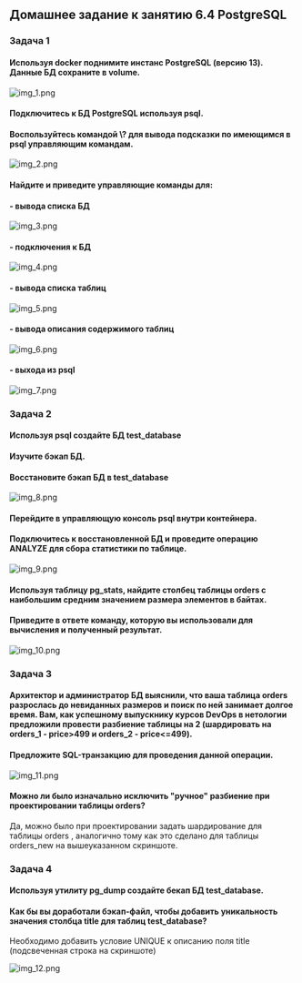 
## Домашнее задание к занятию 6.4 PostgreSQL ##

### Задача 1 ###

#### Используя docker поднимите инстанс PostgreSQL (версию 13). Данные БД сохраните в volume. ####

![img_1.png](img_1.png)

#### Подключитесь к БД PostgreSQL используя psql. ####
#### Воспользуйтесь командой \\? для вывода подсказки по имеющимся в psql управляющим командам. ####

![img_2.png](img_2.png)

#### Найдите и приведите управляющие команды для: #### 

#### - вывода списка БД ####

![img_3.png](img_3.png)

#### - подключения к БД ####

![img_4.png](img_4.png)

#### - вывода списка таблиц ####

![img_5.png](img_5.png)

#### - вывода описания содержимого таблиц ####

![img_6.png](img_6.png)

#### - выхода из psql ####

![img_7.png](img_7.png)

### Задача 2 ###

#### Используя psql создайте БД test_database ####
#### Изучите бэкап БД. ####
#### Восстановите бэкап БД в test_database ####

![img_8.png](img_8.png)

#### Перейдите в управляющую консоль psql внутри контейнера. ####
#### Подключитесь к восстановленной БД и проведите операцию ANALYZE для сбора статистики по таблице. ####

![img_9.png](img_9.png)

#### Используя таблицу pg_stats, найдите столбец таблицы orders с наибольшим средним значением размера элементов в байтах. ####
#### Приведите в ответе команду, которую вы использовали для вычисления и полученный результат. ####

![img_10.png](img_10.png)

### Задача 3 ###

#### Архитектор и администратор БД выяснили, что ваша таблица orders разрослась до невиданных размеров и поиск по ней занимает долгое время. Вам, как успешному выпускнику курсов DevOps в нетологии предложили провести разбиение таблицы на 2 (шардировать на orders_1 - price>499 и orders_2 - price<=499). ####
#### Предложите SQL-транзакцию для проведения данной операции. ####

![img_11.png](img_11.png)

#### Можно ли было изначально исключить "ручное" разбиение при проектировании таблицы orders? ####

Да, можно было при проектировании задать шардирование для таблицы orders , аналогично тому как это сделано для таблицы orders_new на вышеуказанном скриншоте.

### Задача 4 ###

#### Используя утилиту pg_dump создайте бекап БД test_database. ####
#### Как бы вы доработали бэкап-файл, чтобы добавить уникальность значения столбца title для таблиц test_database? ####

Необходимо добавить условие UNIQUE к описанию поля title (подсвеченная строка на скриншоте) 

![img_12.png](img_12.png)

